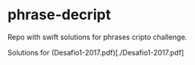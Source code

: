 # phrase-decript
Repo with swift solutions for phrases cripto challenge.

Solutions for (Desafio1-2017.pdf)[./Desafio1-2017.pdf]